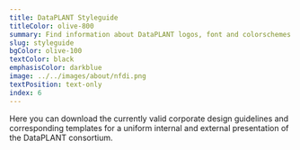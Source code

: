 ```yaml
---
title: DataPLANT Styleguide
titleColor: olive-800
summary: Find information about DataPLANT logos, font and colorschemes here.
slug: styleguide
bgColor: olive-100
textColor: black
emphasisColor: darkblue
image: ../../images/about/nfdi.png
textPosition: text-only
index: 6
---
```


Here you can download the currently valid corporate design guidelines and corresponding templates for a uniform internal and external presentation of the DataPLANT consortium.
